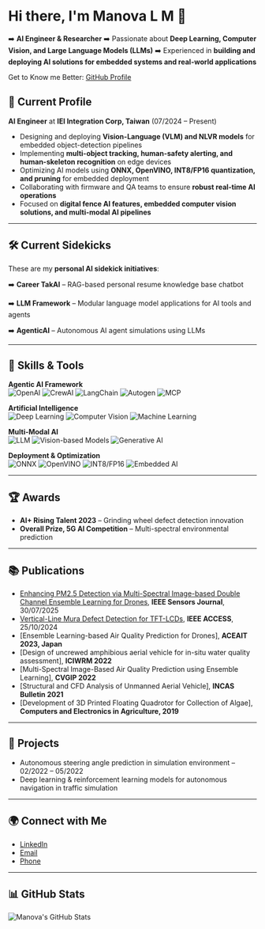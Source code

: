 # Hi there, I'm Manova L M 👋

➡️ **AI Engineer & Researcher**
➡️ Passionate about **Deep Learning, Computer Vision, and Large Language Models (LLMs)**
➡️ Experienced in **building and deploying AI solutions for embedded systems and real-world applications**

Get to Know me Better: [GitHub Profile](https://github.com/mano066)

## 💼 Current Profile

**AI Engineer** at **IEI Integration Corp, Taiwan** (07/2024 – Present)

* Designing and deploying **Vision-Language (VLM) and NLVR models** for embedded object-detection pipelines
* Implementing **multi-object tracking, human-safety alerting, and human-skeleton recognition** on edge devices
* Optimizing AI models using **ONNX, OpenVINO, INT8/FP16 quantization, and pruning** for embedded deployment
* Collaborating with firmware and QA teams to ensure **robust real-time AI operations**
* Focused on **digital fence AI features, embedded computer vision solutions, and multi-modal AI pipelines**

---

## 🛠 Current Sidekicks

These are my **personal AI sidekick initiatives**:

➡️ **Career TakAI** – RAG-based personal resume knowledge base chatbot

➡️ **LLM Framework** – Modular language model applications for AI tools and agents

➡️ **AgenticAI** – Autonomous AI agent simulations using LLMs

---

## 🔧 Skills & Tools

**Agentic AI Framework**  
![OpenAI](https://img.shields.io/badge/OpenAI-00BFFF?style=for-the-badge&logo=openai&logoColor=white) 
![CrewAI](https://img.shields.io/badge/CrewAI-FF69B4?style=for-the-badge&logo=appveyor&logoColor=white) 
![LangChain](https://img.shields.io/badge/LangChain-6E6E6E?style=for-the-badge&logo=python&logoColor=white) 
![Autogen](https://img.shields.io/badge/Autogen-8A2BE2?style=for-the-badge&logoColor=white)
![MCP](https://img.shields.io/badge/MCP-FF4500?style=for-the-badge&logoColor=white)

**Artificial Intelligence**  
![Deep Learning](https://img.shields.io/badge/Deep%20Learning-FF4500?style=for-the-badge) 
![Computer Vision](https://img.shields.io/badge/Computer%20Vision-00FF7F?style=for-the-badge) 
![Machine Learning](https://img.shields.io/badge/Machine%20Learning-1E90FF?style=for-the-badge)

**Multi-Modal AI**  
![LLM](https://img.shields.io/badge/LLM-9400D3?style=for-the-badge) 
![Vision-based Models](https://img.shields.io/badge/Vision-20B2AA?style=for-the-badge) 
![Generative AI](https://img.shields.io/badge/Generative-FF69B4?style=for-the-badge)

**Deployment & Optimization**  
![ONNX](https://img.shields.io/badge/ONNX-000000?style=for-the-badge&logo=onnx&logoColor=white) 
![OpenVINO](https://img.shields.io/badge/OpenVINO-9400D3?style=for-the-badge&logoColor=white) 
![INT8/FP16](https://img.shields.io/badge/INT8/FP16-FF8C00?style=for-the-badge) 
![Embedded AI](https://img.shields.io/badge/Embedded%20AI-00CED1?style=for-the-badge)


---

## 🏆 Awards

* **AI+ Rising Talent 2023** – Grinding wheel defect detection innovation
* **Overall Prize, 5G AI Competition** – Multi-spectral environmental prediction

---

## 📚 Publications



* [Enhancing PM2.5 Detection via Multi-Spectral Image-based Double Channel Ensemble Learning for Drones](https://ieeexplore.ieee.org/document/11098626), **IEEE Sensors Journal**, 30/07/2025
* [Vertical-Line Mura Defect Detection for TFT-LCDs](https://ieeexplore.ieee.org/document/10735154), **IEEE ACCESS**, 25/10/2024
* [Ensemble Learning-based Air Quality Prediction for Drones], **ACEAIT 2023, Japan**
* [Design of uncrewed amphibious aerial vehicle for in-situ water quality assessment], **ICIWRM 2022**
* [Multi-Spectral Image-Based Air Quality Prediction using Ensemble Learning], **CVGIP 2022**
* [Structural and CFD Analysis of Unmanned Aerial Vehicle], **INCAS Bulletin 2021**
* [Development of 3D Printed Floating Quadrotor for Collection of Algae], **Computers and Electronics in Agriculture, 2019**
---

## 🚀 Projects

* Autonomous steering angle prediction in simulation environment – 02/2022 – 05/2022
* Deep learning & reinforcement learning models for autonomous navigation in traffic simulation

---

## 🌍 Connect with Me

* [LinkedIn](https://www.linkedin.com/in/manova-m-509145157)
* [Email](mailto:manomathew1943@gmail.com)
* [Phone](tel:886958334626)

---

## 📊 GitHub Stats

![Manova's GitHub Stats](https://github-readme-stats.vercel.app/api?username=mano066\&show_icons=true\&count_private=true\&hide=prs)

